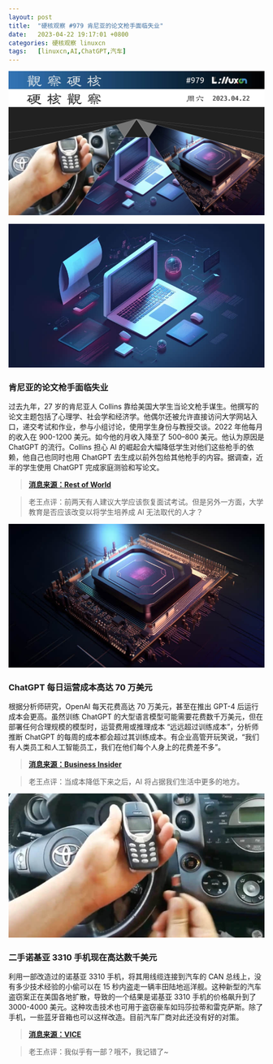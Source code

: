 ```yaml
---
layout: post
title:	"硬核观察 #979 肯尼亚的论文枪手面临失业"
date:	2023-04-22 19:17:01 +0800 
categories:	硬核观察 linuxcn 
tags:	[linuxcn,AI,ChatGPT,汽车]
---
```



![](/Asserts/Images/album/202304/22/191608dy442yytt41qeean.jpg)


![](/Asserts/Images/album/202304/22/191619fwlqxzvmwxnknwev.jpg)


### 肯尼亚的论文枪手面临失业


过去九年，27 岁的肯尼亚人 Collins 靠给美国大学生当论文枪手谋生。他撰写的论文主题包括了心理学、社会学和经济学。他偶尔还被允许直接访问大学网站入口，递交考试和作业，参与小组讨论，使用学生身份与教授交谈。2022 年他每月的收入在 900-1200 美元。如今他的月收入降至了 500–800 美元。他认为原因是 ChatGPT 的流行。Collins 担心 AI 的崛起会大幅降低学生对他们这些枪手的依赖，他自己也同时也用 ChatGPT 去生成以前外包给其他枪手的内容。据调查，近半的学生使用 ChatGPT 完成家庭测验和写论文。



> 
> **[消息来源：Rest of World](https://restofworld.org/2023/chatgpt-taking-kenya-ghostwriters-jobs/)**
> 
> 
> 



> 
> 老王点评：前两天有人建议大学应该恢复面试考试。但是另外一方面，大学教育是否应该改变以将学生培养成 AI 无法取代的人才？
> 
> 
> 


![](/Asserts/Images/album/202304/22/191630se0jsrk0rezmkggr.jpg)


### ChatGPT 每日运营成本高达 70 万美元


根据分析师研究，OpenAI 每天花费高达 70 万美元，甚至在推出 GPT-4 后运行成本会更高。虽然训练 ChatGPT 的大型语言模型可能需要花费数千万美元，但在部署任何合理规模的模型时，运营费用或推理成本 “远远超过训练成本”，分析师推断 ChatGPT 的每周的成本都会超过其训练成本。有企业高管开玩笑说，“我们有人类员工和人工智能员工，我们在他们每个人身上的花费差不多”。



> 
> **[消息来源：Business Insider](https://www.businessinsider.com/how-much-chatgpt-costs-openai-to-run-estimate-report-2023-4)**
> 
> 
> 



> 
> 老王点评：当成本降低下来之后，AI 将占据我们生活中更多的地方。
> 
> 
> 


![](/Asserts/Images/album/202304/22/191642v0d03o3jj0dc402q.jpg)


### 二手诺基亚 3310 手机现在高达数千美元


利用一部改造过的诺基亚 3310 手机，将其用线缆连接到汽车的 CAN 总线上，没有多少技术经验的小偷可以在 15 秒内盗走一辆丰田陆地巡洋舰。这种新型的汽车盗窃案正在美国各地扩散，导致的一个结果是诺基亚 3310 手机的价格飙升到了 3000-4000 美元。这种攻击技术也可用于盗窃豪车如玛莎拉蒂和雷克萨斯。除了手机，一些蓝牙音箱也可以这样改造。目前汽车厂商对此还没有好的对策。



> 
> **[消息来源：VICE](https://www.vice.com/en/article/v7beyj/car-thieves-tech-hidden-old-nokia-phones-bluetooth-speakers-emergency-engine-start-keyless)**
> 
> 
> 



> 
> 老王点评：我似乎有一部？哦不，我记错了~
> 
> 
>
